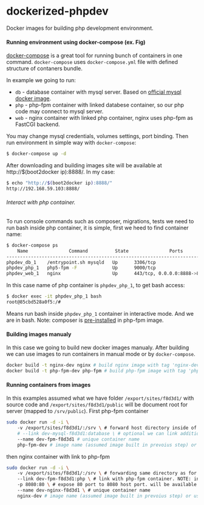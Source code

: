 # dockerized-phpdev
Docker images for building php development environment.

#### Running environment using docker-compose (ex. Fig)
[docker-compose](https://github.com/docker/compose) is a great tool for running bunch of containers in one command. `docker-compose` uses `docker-compose.yml` file with defined structure of contaners bundle.

In example we going to run:
* `db` - database container with mysql server. Based on [official mysql docker image](https://registry.hub.docker.com/_/mysql/).
* `php` - php-fpm container with linked databese container, so our php code may connect to mysql server.
* `web` - nginx container with linked php container, nginx uses php-fpm as FastCGI backend.

You may change mysql credentials, volumes settings, port binding.
Then run environment in simple way with `docker-compose`:
```bash
$ docker-compose up -d
```
After downloading and building images site will be available at http://$(boot2docker ip):8888/. In my case:
```bash
$ echo "http://$(boot2docker ip):8888/"
http://192.168.59.103:8888/
```

###### Interact with php container.
To run console commands such as composer, migrations, tests we need to run bash inside php container, it is simple, first we heed to find container name:
```bash
$ docker-compose ps
    Name               Command          State               Ports
-----------------------------------------------------------------------------
phpdev_db_1    /entrypoint.sh mysqld   Up      3306/tcp
phpdev_php_1   php5-fpm -F             Up      9000/tcp
phpdev_web_1   nginx                   Up      443/tcp, 0.0.0.0:8888->8080/tcp
```
In this case name of php container is `phpdev_php_1`, to get bash access:
```bash
$ docker exec -it phpdev_php_1 bash
root@85cbd528a0f5:/#
```
Means run bash inside `phpdev_php_1` container in interactive mode. And we are in bash. Note: composer is [pre-installed](https://github.com/r0b1n/dockerized-phpdev/blob/master/php-fpm/Dockerfile#L23:L24) in php-fpm image.


#### Building images manualy
In this case we going to build new docker images manualy. After building we can use images to run containers in manual mode or by `docker-compose`.
```bash
docker build -t nginx-dev nginx # build nginx image with tag 'nginx-dev' from 'nginx' directory
docker build -t php-fpm-dev php-fpm # build php-fpm image with tag 'php-fpm-dev' from 'php-fpm' directory
```

#### Running containers from images
In this examples assumed what we have folder `/export/sites/f8d3d1/` with source code and `/export/sites/f8d3d1/public` will be document root for server (mapped to `/srv/public`).
First php-fpm container
```bash
sudo docker run -d -i \ 
	-v /export/sites/f8d3d1/:/srv \ # forward host directory inside of container (it may be accesable by developer from outside)
	# --link dev-mysql-f8d3d1:database \ # optional we can link additional container with other services to our fpm  (mysql, redis, mongo, etc).
	--name dev-fpm-f8d3d1 # unique container name
	php-fpm-dev # image name (assumed image built in prevoius step) or use r0b1n/dockerized-phpdev-fpm
```

then nginx container with link to php-fpm
```bash
sudo docker run -d -i \ 
	-v /export/sites/f8d3d1/:/srv \ # forwarding same directory as for php-fpm container.
	--link dev-fpm-f8d3d1:php \ # link with php-fpm container. NOTE: inside of nginx controller 'dev-fpm-f8d3d1' will be accessable by 'php' hostname!
	-p 8080:80 \ # expose 80 port to 8080 host port. will be available using http://host_ip:8080. TODO: add reverse proxy for containers.
	--name dev-nginx-f8d3d1 \ # unique container name
	nginx-dev # image name (assumed image built in prevoius step) or use r0b1n/dockerized-phpdev-nginx
```
